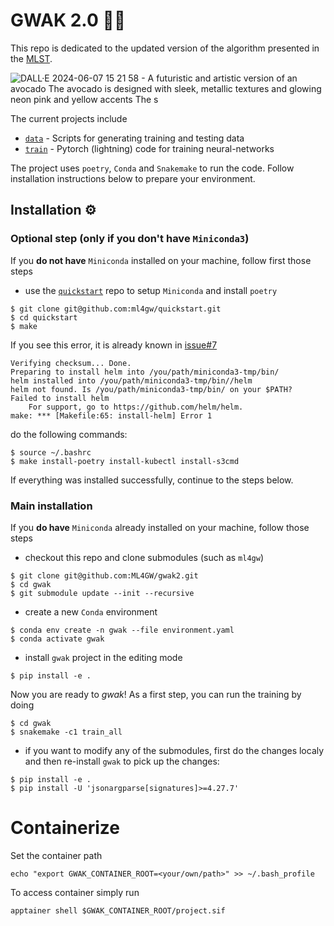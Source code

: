 # GWAK 2.0 🥑🦾

This repo is dedicated to the updated version of the algorithm presented in the [MLST](https://iopscience.iop.org/article/10.1088/2632-2153/ad3a31). 

![DALL·E 2024-06-07 15 21 58 - A futuristic and artistic version of an avocado  The avocado is designed with sleek, metallic textures and glowing neon pink and yellow accents  The s](https://github.com/ML4GW/gwak2/assets/4249113/f396688b-125e-48f1-bbd5-48f3c9854e8e)

The current projects include
- [`data`](./gwak/data/README.md) - Scripts for generating training and testing data
- [`train`](./gwak/train/README.md) - Pytorch (lightning) code for training neural-networks


The project uses `poetry`, `Conda` and `Snakemake` to run the code. Follow installation instructions below to prepare your environment.


## Installation ⚙️


### Optional step (only if you don't have `Miniconda3`)
If you **do not have** `Miniconda` installed on your machine, follow first those steps
- use the [`quickstart`](https://github.com/ML4GW/quickstart) repo to setup `Miniconda` and install `poetry`
```
$ git clone git@github.com:ml4gw/quickstart.git
$ cd quickstart
$ make
```

If you see this error, it is already known in [issue#7](https://github.com/ML4GW/quickstart/issues/7)
```
Verifying checksum... Done.
Preparing to install helm into /you/path/miniconda3-tmp/bin/
helm installed into /you/path/miniconda3-tmp/bin//helm
helm not found. Is /you/path/miniconda3-tmp/bin/ on your $PATH?
Failed to install helm
    For support, go to https://github.com/helm/helm.
make: *** [Makefile:65: install-helm] Error 1
```
do the following commands:
```
$ source ~/.bashrc
$ make install-poetry install-kubectl install-s3cmd
```

If everything was installed successfully, continue to the steps below.


### Main installation

If you **do have** `Miniconda` already installed on your machine, follow those steps
- checkout this repo and clone submodules (such as `ml4gw`)
```
$ git clone git@github.com:ML4GW/gwak2.git
$ cd gwak
$ git submodule update --init --recursive
```
- create a new `Conda` environment
```
$ conda env create -n gwak --file environment.yaml
$ conda activate gwak
```
- install `gwak` project in the editing mode
```
$ pip install -e .
```

Now you are ready to *gwak*!
As a first step, you can run the training by doing
```
$ cd gwak
$ snakemake -c1 train_all
```

- if you want to modify any of the submodules, first do the changes localy and then re-install `gwak` to pick up the changes:
```
$ pip install -e .
$ pip install -U 'jsonargparse[signatures]>=4.27.7'
```

# Containerize
Set the container path

```
echo "export GWAK_CONTAINER_ROOT=<your/own/path>" >> ~/.bash_profile
```

To access container simply run 

```
apptainer shell $GWAK_CONTAINER_ROOT/project.sif
```
